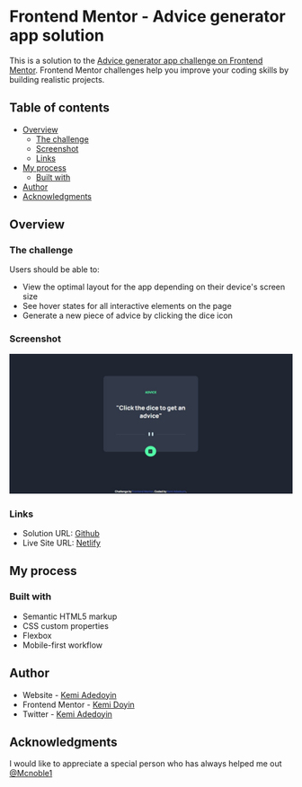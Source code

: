 # Frontend Mentor - Advice generator app solution

This is a solution to the [Advice generator app challenge on Frontend Mentor](https://www.frontendmentor.io/challenges/advice-generator-app-QdUG-13db). Frontend Mentor challenges help you improve your coding skills by building realistic projects.

## Table of contents

- [Overview](#overview)
  - [The challenge](#the-challenge)
  - [Screenshot](#screenshot)
  - [Links](#links)
- [My process](#my-process)
  - [Built with](#built-with)
- [Author](#author)
- [Acknowledgments](#acknowledgments)



## Overview

### The challenge

Users should be able to:

- View the optimal layout for the app depending on their device's screen size
- See hover states for all interactive elements on the page
- Generate a new piece of advice by clicking the dice icon

### Screenshot

![advice generator screenshot](images/screenshot.jpg)

### Links

- Solution URL: [Github](https://github.com/KemiDoyin/Advice-Generator-App)
- Live Site URL: [Netlify](https://advicesgeneratorapp.netlify.app/)

## My process

### Built with

- Semantic HTML5 markup
- CSS custom properties
- Flexbox
- Mobile-first workflow


## Author

- Website - [Kemi Adedoyin](https://kemiadedoyin-ka.netlify.app/)
- Frontend Mentor - [Kemi Doyin](https://www.frontendmentor.io/profile/KemiDoyin)
- Twitter - [Kemi Adedoyin](https://twitter.com/KemiAdedoyin_)



## Acknowledgments
I would like to appreciate a special person who has always helped me out [@Mcnoble1](https://github.com/Mcnoble1)

